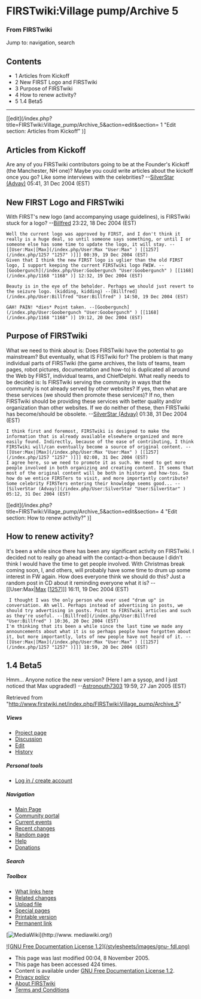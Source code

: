 # FIRSTwiki:Village pump/Archive 5

### From FIRSTwiki

Jump to: navigation, search

## Contents

  * 1 Articles from Kickoff
  * 2 New FIRST Logo and FIRSTwiki
  * 3 Purpose of FIRSTwiki
  * 4 How to renew activity?
  * 5 1.4 Beta5  
---  
  
[[edit](/index.php?title=FIRSTwiki:Village_pump/Archive_5&action=edit&section=
1 "Edit section: Articles from Kickoff" )]

## Articles from Kickoff

Are any of you FIRSTwiki contributors going to be at the Founder's Kickoff
(the Manchester, NH one)? Maybe you could write articles about the kickoff
once you go? Like some interviews with the celebrities? --[SilverStar
(Advay)](/index.php/User:SilverStar "User:SilverStar" ) 05:41, 31 Dec 2004
(EST)


## New FIRST Logo and FIRSTwiki

With FIRST's new logo (and accompanying usage guidelines), is FIRSTwiki stuck
for a logo? --[Billfred](/index.php/User:Billfred "User:Billfred" ) 23:22, 18
Dec 2004 (EST)

    Well the current logo was approved by FIRST, and I don't think it really is a huge deal, so until someone says something, or until I or someone else has some time to update the logo, it will stay. --[[User:Max|[Max](/index.php/User:Max "User:Max" ) [[1257](/index.php/1257 "1257" )]]] 00:39, 19 Dec 2004 (EST) 
    Given that I think the new FIRST logo is uglier than the old FIRST logo, I support keeping the current FIRSTwiki logo FWIW. --[Goobergunch](/index.php/User:Goobergunch "User:Goobergunch" ) [[1168](/index.php/1168 "1168" )] 12:32, 19 Dec 2004 (EST) 

    Beauty is in the eye of the beholder. Perhaps we should just revert to the seizure logo. (kidding, kidding) --[Billfred](/index.php/User:Billfred "User:Billfred" ) 14:50, 19 Dec 2004 (EST) 

    GAH! PAIN! *dies* Point taken. --[Goobergunch](/index.php/User:Goobergunch "User:Goobergunch" ) [[1168](/index.php/1168 "1168" )] 19:12, 20 Dec 2004 (EST) 


## Purpose of FIRSTwiki

What we need to think about is: Does FIRSTwiki have the potential to go
mainstream? But eventually, what IS FISTwiki for? The problem is that many
individual parts of FIRSTwiki (the game archives, the lists of teams, team
pages, robot pictures, documentation and how-to) is duplicated all around the
Web by FIRST, individual teams, and ChiefDelphi. What really needs to be
decided is: Is FIRSTwiki serving the community in ways that the community is
not already served by other websites? If yes, then what are these services (we
should then promote these services)? If no, then FIRSTwiki should be providing
these services with better quality and/or organization than other websites. If
we do neither of these, then FIRSTwiki has become/should be obsolete.
--[SilverStar (Advay)](/index.php/User:SilverStar "User:SilverStar" ) 01:38,
31 Dec 2004 (EST)

    I think first and foremost, FIRSTwiki is designed to make the information that is already available elsewhere organized and more easily found. Indirectly, because of the ease of contributing, I think FIRSTwiki will/can eventually become a source of original content. --[[User:Max|[Max](/index.php/User:Max "User:Max" ) [[1257](/index.php/1257 "1257" )]]] 02:08, 31 Dec 2004 (EST) 
    I agree here, so we need to promote it as such. We need to get more people involved in both organizing and creating content. It seems that most of the original content will be both in history and how-tos. So how do we entice FIRSTers to visit, and more importantly contribute? Some celebrity FIRSTers entering their knowledge seems good... --[SilverStar (Advay)](/index.php/User:SilverStar "User:SilverStar" ) 05:12, 31 Dec 2004 (EST) 

[[edit](/index.php?title=FIRSTwiki:Village_pump/Archive_5&action=edit&section=
4 "Edit section: How to renew activity?" )]

## How to renew activity?

It's been a while since there has been any significant activity on FIRSTwiki.
I decided not to really go ahead with the contact-a-thon because I didn't
think I would have the time to get people involved. With Christmas break
coming soon, I, and others, will probably have some time to drum up some
interest in FW again. How does everyone think we should do this? Just a random
post in CD about it reminding everyone what it is?
--[[User:Max|[Max](/index.php/User:Max "User:Max" ) [[1257](/index.php/1257
"1257" )]]] 16:11, 19 Dec 2004 (EST)

     I thought I was the only person who ever used "drum up" in conversation. Ah well. Perhaps instead of advertising in posts, we should try advertising in posts. Point to FIRSTwiki articles and such as they're useful. --[Billfred](/index.php/User:Billfred "User:Billfred" ) 10:36, 20 Dec 2004 (EST) 
    I'm thinking that its been a while since the last time we made any announcements about what it is so perhaps people have forgotten about it, but more importantly, lots of new people have not heard of it. --[[User:Max|[Max](/index.php/User:Max "User:Max" ) [[1257](/index.php/1257 "1257" )]]] 18:59, 20 Dec 2004 (EST) 


## 1.4 Beta5

Hmm... Anyone notice the new version? (Here I am a sysop, and I just noticed
that Max upgraded!) --[Astronouth7303](/index.php/User:Astronouth7303
"User:Astronouth7303" ) 19:59, 27 Jan 2005 (EST)

Retrieved from
"<http://www.firstwiki.net/index.php/FIRSTwiki:Village_pump/Archive_5>"

##### Views

  * [Project page](/index.php/FIRSTwiki:Village_pump/Archive_5)
  * [Discussion](/index.php?title=FIRSTwiki_talk:Village_pump/Archive_5&action=edit)
  * [Edit](/index.php?title=FIRSTwiki:Village_pump/Archive_5&action=edit)
  * [History](/index.php?title=FIRSTwiki:Village_pump/Archive_5&action=history)

##### Personal tools

  * [Log in / create account](/index.php?title=Special:Userlogin&returnto=FIRSTwiki:Village_pump/Archive_5)

[](/index.php/Main_Page "Main Page" )

##### Navigation

  * [Main Page](/index.php/Main_Page)
  * [Community portal](/index.php/FIRSTwiki:Community_portal)
  * [Current events](/index.php/Current_events)
  * [Recent changes](/index.php/Special:Recentchanges)
  * [Random page](/index.php/Special:Random)
  * [Help](/index.php/Help:Contents)
  * [Donations](/index.php/FIRSTwiki:Site_support)

##### Search



##### Toolbox

  * [What links here](/index.php/Special:Whatlinkshere/FIRSTwiki:Village_pump/Archive_5)
  * [Related changes](/index.php/Special:Recentchangeslinked/FIRSTwiki:Village_pump/Archive_5)
  * [Upload file](/index.php/Special:Upload)
  * [Special pages](/index.php/Special:Specialpages)
  * [Printable version](/index.php?title=FIRSTwiki:Village_pump/Archive_5&printable=yes)
  * [Permanent link](/index.php?title=FIRSTwiki:Village_pump/Archive_5&oldid=40434)

[![MediaWiki](/skins/common/images/poweredby_mediawiki_88x31.png)](http://www.
mediawiki.org/)

[![GNU Free Documentation License 1.2](/stylesheets/images/gnu-
fdl.png)](http://www.gnu.org/copyleft/fdl.html)

  * This page was last modified 00:04, 8 November 2005.
  * This page has been accessed 424 times.
  * Content is available under [GNU Free Documentation License 1.2](http://www.gnu.org/copyleft/fdl.html "http://www.gnu.org/copyleft/fdl.html" ).
  * [Privacy policy](/index.php/FIRSTwiki:Privacy_policy "FIRSTwiki:Privacy policy" )
  * [About FIRSTwiki](/index.php/FIRSTwiki:About "FIRSTwiki:About" )
  * [Terms and Conditions](/index.php/FIRSTwiki:Terms_and_conditions "FIRSTwiki:Terms and conditions" )

